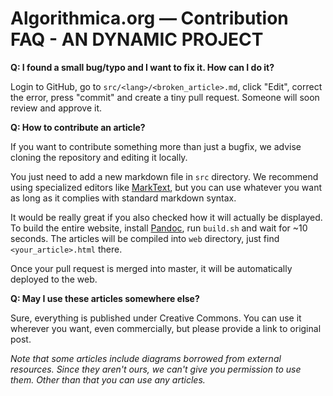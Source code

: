 # Algorithmica.org — Contribution FAQ - AN DYNAMIC PROJECT

**Q: I found a small bug/typo and I want to fix it. How can I do it?**

Login to GitHub, go to `src/<lang>/<broken_article>.md`, click "Edit", correct the error, press "commit" and create a tiny pull request. Someone will soon review and approve it.

**Q: How to contribute an article?**

If you want to contribute something more than just a bugfix, we advise cloning the repository and editing it locally.

You just need to add a new markdown file in `src` directory. We recommend using specialized editors like [MarkText](https://marktext.app/), but you can use whatever you want as long as it complies with standard markdown syntax.

It would be really great if you also checked how it will actually be displayed. To build the entire website, install [Pandoc](https://pandoc.org/), run `build.sh` and wait for ~10 seconds. The articles will be compiled into `web` directory, just find `<your_article>.html` there.

Once your pull request is merged into master, it will be automatically deployed to the web.

**Q: May I use these articles somewhere else?**

Sure, everything is published under Creative Commons. You can use it wherever you want, even commercially, but please provide a link to original post.

*Note that some articles include diagrams borrowed from external resources. Since they aren't ours, we can't give you permission to use them.
Other than that you can use any articles.*
